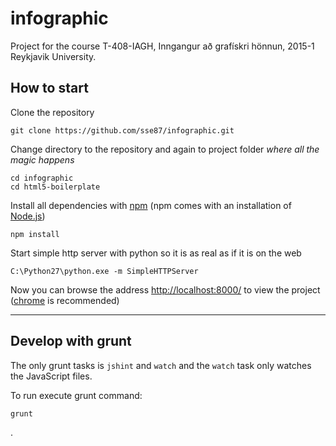 # infographic
Project for the course T-408-IAGH, Inngangur að grafískri hönnun, 2015-1 Reykjavik University.

## How to start

Clone the repository
```
git clone https://github.com/sse87/infographic.git
```

Change directory to the repository and again to project folder *where all the magic happens*
```
cd infographic
cd html5-boilerplate
```

Install all dependencies with [npm](https://www.npmjs.com/) (npm comes with an installation of [Node.js](https://nodejs.org/))
```
npm install
```

Start simple http server with python so it is as real as if it is on the web
```
C:\Python27\python.exe -m SimpleHTTPServer
```

Now you can browse the address [http://localhost:8000/](http://localhost:8000/) to view the project ([chrome](http://www.google.com/chrome/) is recommended)



---



## Develop with grunt

The only grunt tasks is `jshint` and `watch` and the `watch` task only watches the JavaScript files.

To run execute grunt command:
```
grunt
```

.
